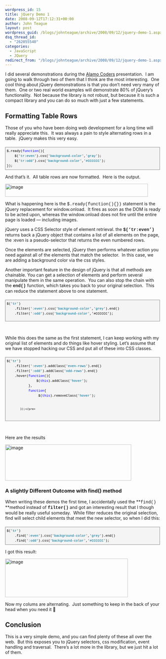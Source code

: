 ```yaml
---
wordpress_id: 15
title: jQuery Demo 1
date: 2008-09-12T17:12:31+00:00
author: John Teague
layout: post
wordpress_guid: /blogs/johnteague/archive/2008/09/12/jquery-demo-1.aspx
dsq_thread_id:
  - "262055540"
categories:
  - JavaScript
  - JQuery
redirect_from: "/blogs/johnteague/archive/2008/09/12/jquery-demo-1.aspx/"
---
```

I did several demonstrations during the [Alamo Coders](http://www.alamocoders.net/) presentation.&nbsp; I am going to walk through two of them that I think are the most interesting.&nbsp; One cool thing about jQuery demonstrations is that you don&#8217;t need very many of them.&nbsp; One or two real world examples will demonstrate 80% of jQuery&#8217;s functionality.&nbsp; Not because the library is not robust, but because it is such a compact library and you can do so much with just a few statements.

## Formatting Table Rows

Those of you who have been doing web development for a long time will really appreciate this.&nbsp; It was always a pain to style alternating rows in a table.&nbsp; jQuery makes this very easy.&nbsp; 

<div style="border-right: gray 1px solid;padding-right: 4px;border-top: gray 1px solid;padding-left: 4px;font-size: 8pt;padding-bottom: 4px;margin: 20px 0px 10px;overflow: auto;border-left: gray 1px solid;width: 97.5%;cursor: text;line-height: 12pt;padding-top: 4px;border-bottom: gray 1px solid;font-family: consolas, 'Courier New', courier, monospace;background-color: #f4f4f4">
  <pre style="padding-right: 0px;padding-left: 0px;font-size: 8pt;padding-bottom: 0px;margin: 0em;overflow: visible;width: 100%;color: black;border-top-style: none;line-height: 12pt;padding-top: 0px;font-family: consolas, 'Courier New', courier, monospace;border-right-style: none;border-left-style: none;background-color: #f4f4f4;border-bottom-style: none">$.ready(<span style="color: #0000ff">function</span>(){
    $(<span style="color: #006080">'tr:even'</span>).css(<span style="color: #006080">'background-color'</span>,<span style="color: #006080">'gray'</span>);
    $(<span style="color: #006080">'tr:odd'</span>).css(<span style="color: #006080">'background-color'</span>,<span style="color: #006080">'#CCCCCC'</span>);
});</pre>
</div>

And that&#8217;s it.&nbsp; All table rows are now formatted.&nbsp; Here is the output.

[<img style="border-top-width: 0px;border-left-width: 0px;border-bottom-width: 0px;border-right-width: 0px" height="42" alt="image" src="http://lostechies.com/johnteague/files/2011/03jQueryDemos_82A0/image_thumb_1.png" width="462" border="0" />](http://lostechies.com/johnteague/files/2011/03jQueryDemos_82A0/image_4.png) 

What is happening here is the <font face="Courier New">$.ready(function(){})</font> statement is the jQuery replacement for window.onload.&nbsp; It fires as soon as the DOM is ready to be acted upon, whereas the window.onload does not fire until the entire page is loaded &#8212; including images.

jQuery uses a CSS Selector style of element retrieval. the **<font face="Courier New">$(&#8216;tr:even&#8217;)</font>** returns back a jQuery object that contains a list of all **<tr>** elements on the page, the :even is a pseudo-selector that returns the even numbered rows.&nbsp; 

Once the elements are selected, jQuery then performs whatever action you need against all of the elements that match the selector.&nbsp; In this case, we are adding a background color via the css styles.

Another important feature in the design of jQuery is that all methods are chainable. You can get a selection of elements and perform several manipulate them in the same operation.&nbsp; You can also stop the chain with the **<font face="Courier New">end()</font>** function, which takes you back to your original selection.&nbsp; This can reduce the statement above to one statement.

<div style="border-right: gray 1px solid;padding-right: 4px;border-top: gray 1px solid;padding-left: 4px;font-size: 8pt;padding-bottom: 4px;margin: 20px 0px 10px;overflow: auto;border-left: gray 1px solid;width: 97.5%;cursor: text;line-height: 12pt;padding-top: 4px;border-bottom: gray 1px solid;font-family: consolas, 'Courier New', courier, monospace;background-color: #f4f4f4">
  <pre style="padding-right: 0px;padding-left: 0px;font-size: 8pt;padding-bottom: 0px;margin: 0em;overflow: visible;width: 100%;color: black;border-top-style: none;line-height: 12pt;padding-top: 0px;font-family: consolas, 'Courier New', courier, monospace;border-right-style: none;border-left-style: none;height: 60px;background-color: #f4f4f4;border-bottom-style: none">$(<span style="color: #006080">'tr'</span>)
    .filter(<span style="color: #006080">':even'</span>).css(<span style="color: #006080">'background-color'</span>,<span style="color: #006080">'grey'</span>).end()
    .filter(<span style="color: #006080">':odd'</span>).css(<span style="color: #006080">'background-color'</span>,'#CCCCCC');
</pre>
</div>

&nbsp;

While this does the same as the first statement, I can keep working with my original list of **<tr>** elements and do things like hover styling. Let&#8217;s assume that we have stopped hacking our CSS and put all of these into CSS classes.

<div style="border-right: gray 1px solid;padding-right: 4px;border-top: gray 1px solid;padding-left: 4px;font-size: 8pt;padding-bottom: 4px;margin: 20px 0px 10px;overflow: auto;border-left: gray 1px solid;width: 97.5%;cursor: text;line-height: 12pt;padding-top: 4px;border-bottom: gray 1px solid;font-family: consolas, 'Courier New', courier, monospace;background-color: #f4f4f4">
  <pre style="padding-right: 0px;padding-left: 0px;font-size: 8pt;padding-bottom: 0px;margin: 0em;overflow: visible;width: 100%;color: black;border-top-style: none;line-height: 12pt;padding-top: 0px;font-family: consolas, 'Courier New', courier, monospace;border-right-style: none;border-left-style: none;background-color: #f4f4f4;border-bottom-style: none">$(<span style="color: #006080">'tr'</span>)
    .filter(<span style="color: #006080">':even'</span>).addClass(<span style="color: #006080">'even-rows'</span>).end()
    .filter(<span style="color: #006080">':odd'</span>).addClass(<span style="color: #006080">'odd-rows'</span>).end()
    .hover(<span style="color: #0000ff">function</span>(){
               $(<span style="color: #0000ff">this</span>).addClass(<span style="color: #006080">'hover'</span>);
           },
           <span style="color: #0000ff">function</span>{
                $(<span style="color: #0000ff">this</span>).removeClass(<span style="color: #006080">'hover'</span>);

            });</pre>
</div>

&nbsp;

Here are the results

[<img style="border-right: 0px;border-top: 0px;border-left: 0px;border-bottom: 0px" height="117" alt="image" src="http://lostechies.com/johnteague/files/2011/03jQueryDemos_82A0/image_thumb_2.png" width="408" border="0" />](http://lostechies.com/johnteague/files/2011/03jQueryDemos_82A0/image_6.png) 

### A slightly Different Outcome with find() method

When writing these demos the first time, I accidentally used the **<font face="Courier New">find() </font>**method instead of **<font face="Courier New">filter()</font>** and got an interesting result that I though would be really useful someday.&nbsp; While filter reduces the original selection, find will select child elements that meet the new selector, so when I did this:

<div style="border-right: gray 1px solid;padding-right: 4px;border-top: gray 1px solid;padding-left: 4px;font-size: 8pt;padding-bottom: 4px;margin: 20px 0px 10px;overflow: auto;border-left: gray 1px solid;width: 97.5%;cursor: text;line-height: 12pt;padding-top: 4px;border-bottom: gray 1px solid;font-family: consolas, 'Courier New', courier, monospace;background-color: #f4f4f4">
  <pre style="padding-right: 0px;padding-left: 0px;font-size: 8pt;padding-bottom: 0px;margin: 0em;overflow: visible;width: 100%;color: black;border-top-style: none;line-height: 12pt;padding-top: 0px;font-family: consolas, 'Courier New', courier, monospace;border-right-style: none;border-left-style: none;background-color: #f4f4f4;border-bottom-style: none">$(<span style="color: #006080">'tr'</span>)
    .find(<span style="color: #006080">':even'</span>).css(<span style="color: #006080">'background-color'</span>,<span style="color: #006080">'grey'</span>).end()
    .find(<span style="color: #006080">':odd'</span>).css(<span style="color: #006080">'background-color'</span>,<span style="color: #006080">'#CCCCCC'</span>);
</pre>
</div>

I got this result:

[<img style="border-right: 0px;border-top: 0px;border-left: 0px;border-bottom: 0px" height="125" alt="image" src="http://lostechies.com/johnteague/files/2011/03jQueryDemos_82A0/image_thumb_6.png" width="397" border="0" />](http://lostechies.com/johnteague/files/2011/03jQueryDemos_82A0/image_14.png) 

Now my colums are alternating.&nbsp; Just something to keep in the back of your head when you need it 🙂

## Conclusion

This is a very simple demo, and you can find plenty of these all over the web.&nbsp; But this exposes you to jQuery selectors, css modification, event handling and traversal.&nbsp; There&#8217;s a lot more in the library, but we just hit a lot of them.
